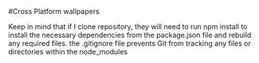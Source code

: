 #Cross Platform wallpapers

Keep in mind that if I clone repository, they will need to run npm install to install the necessary dependencies from the package.json file and rebuild any required files. the .gitignore file prevents Git from tracking any files or directories within the node_modules

